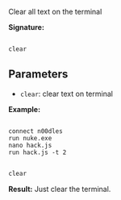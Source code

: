 
Clear all text on the terminal
  
**Signature:**

  
```typescript

clear

```

  

## Parameters

  
- `clear`: clear text on terminal


**Example:**

  
```Terminal

connect n00dles
run nuke.exe
nano hack.js
run hack.js -t 2

```

  
```typescript

clear

```

  
**Result:**
Just clear the terminal.

```terminal
  


```


